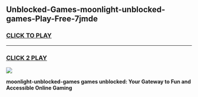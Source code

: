 
## Unblocked-Games-moonlight-unblocked-games-Play-Free-7jmde
<h3>
<a href="https://premium76.site?title=moonlight-unblocked-games&ref=22A">CLICK TO PLAY</a></h3>
<hr>

<h3>
<a href="https://premium76.site?title=moonlight-unblocked-games&ref=22A">CLICK 2 PLAY</a>
  
</h3>

<a href="https://premium76.site?title=moonlight-unblocked-games&ref=22A"><img src="https://clearcache.store/games.png"></a>


**moonlight-unblocked-games games unblocked: Your Gateway to Fun and Accessible Online Gaming**
